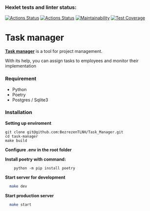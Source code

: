 ### Hexlet tests and linter status:
[![Actions Status](https://github.com/BezrezenTLNH/python-project-52/actions/workflows/hexlet-check.yml/badge.svg)](https://github.com/BezrezenTLNH/python-project-52/actions)
[![Actions Status](https://github.com/BezrezenTLNH/python-project-52/actions/workflows/my_tests.yml/badge.svg)](https://github.com/BezrezenTLNH/python-project-52/actions)
[![Maintainability](https://api.codeclimate.com/v1/badges/8ed5b54af38ecf127288/maintainability)](https://codeclimate.com/github/BezrezenTLNH/python-project-52/maintainability)
[![Test Coverage](https://api.codeclimate.com/v1/badges/8ed5b54af38ecf127288/test_coverage)](https://codeclimate.com/github/BezrezenTLNH/python-project-52/test_coverage)
 

# Task manager
[**Task manager**](https://task-manager-3atw.onrender.com) is a tool for project management. 
 
With its help, you can assign tasks to employees and monitor their implementation

### Requirement
* Python
* Poetry
* Postgres / Sqlite3


### Installation
**Setting up enviroment**
```
git clone git@github.com:BezrezenTLNH/Task_Manager.git
cd task-manager
make build
```
**Configure .env in the root folder**

**Install poetry with command:**
```
    python -m pip install poetry
```
 
**Start server for development**
```bash
  make dev
```
 
**Start production server**
```bash
  make start
```
